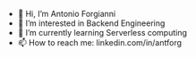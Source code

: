 - 👋 Hi, I’m Antonio Forgianni
- 👀 I’m interested in Backend Engineering
- 🌱 I’m currently learning Serverless computing
- 📫 How to reach me: linkedin.com/in/antforg

<!---
ant4j/ant4j is a ✨ special ✨ repository because its `README.md` (this file) appears on your GitHub profile.
You can click the Preview link to take a look at your changes.
--->
